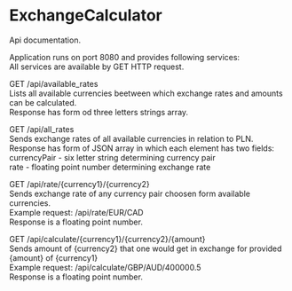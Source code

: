 # ExchangeCalculator

Api documentation.<br />

Application runs on port 8080 and provides following services:<br />
All services are available by GET HTTP request.<br />

GET /api/available_rates<br />
Lists all available currencies beetween which exchange rates and amounts can be calculated.<br />
Response has form od three letters strings array.<br />

GET /api/all_rates<br />
Sends exchange rates of all available currencies in relation to PLN.<br />
Response has form of JSON array in which each element has two fields:<br />
currencyPair - six letter string determining currency pair<br />
rate - floating point number determining exchange rate<br />

GET /api/rate/{currency1}/{currency2}<br />
Sends exchange rate of any currency pair choosen form available currencies.<br />
Example request: /api/rate/EUR/CAD<br />
Response is a floating point number.<br />

GET /api/calculate/{currency1}/{currency2}/{amount}<br />
Sends amount of {currency2} that one would get in exchange for provided {amount} of {currency1}<br />
Example request: /api/calculate/GBP/AUD/400000.5<br />
Response is a floating point number.<br />
